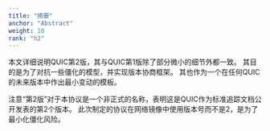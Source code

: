 ```yaml
---
title: "摘要"
anchor: "Abstract"
weight: 10
rank: "h2"
---
```


本文详细说明QUIC第2版，其与QUIC第1版除了部分微小的细节外都一致。
其目的是为了对抗一些僵化的模型，并实现版本协商框架。
其也作为一个在任何QUIC的未来版本中作出最小变动的模板。

注意“第2版”对于本协议是一个非正式的名称，表明这是QUIC作为标准追踪文档公开发表的第2个版本。
此次制定的协议在网络镜像中使用版本号而不是2，是为了最小化僵化风险。
